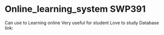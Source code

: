 # Online_learning_system SWP391
Can use to Learning online
Very useful for student
Love to study
Database link:
